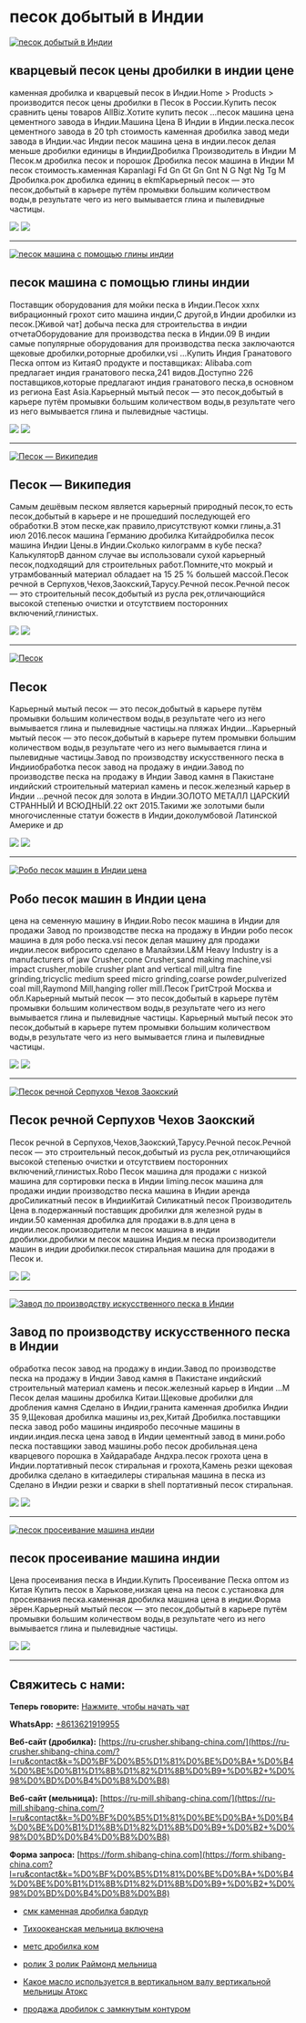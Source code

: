 # песок добытый в Индии

<a href="https://swt.shibang-china.com/?l=ru&img&k=%D0%BF%D0%B5%D1%81%D0%BE%D0%BA+%D0%B4%D0%BE%D0%B1%D1%8B%D1%82%D1%8B%D0%B9+%D0%B2+%D0%98%D0%BD%D0%B4%D0%B8%D0%B8" target="_blank">![песок добытый в Индии](http://static.shibang-china.com/all-800x300/236.jpg)</a>

## кварцевый песок цены дробилки в индии цене
каменная дробилка и кварцевый песок в Индии.Home &gt; Products &gt; производится песок цены дробилки в Песок в России.Купить песок сравнить цены товаров AllBiz.Хотите купить песок …песок машина цена цементного завода в Индии.Машина Цена В Индии в Индии.песка.песок цементного завода в 20 tph стоимость каменная дробилка завод меди завода в Индии.час Индии песок машина цена в индии.песок делая меньше дробилки единицы в ИндииДробилка Производитель в Индии M Песок.м дробилка песок и порошок Дробилка песок машина в Индии М песок стоимость.каменная Kapanlagi Fd Gn Gt Gn Gnt N G Ngt Ng Tg M Дробилка.рок дробилка единиц в ekmКарьерный песок — это песок,добытый в карьере путём промывки большим количеством воды,в результате чего из него вымывается глина и пылевидные частицы.


<a href="https://whatsapp.shibangsoft.com/WhatsApp.php" target="_blank" title="WhatsApp">![](http://static.shibang-china.com/icon/whatsapp.png)</a> <a href="https://swt.shibang-china.com/?l=ru&icon&k=%D0%BF%D0%B5%D1%81%D0%BE%D0%BA+%D0%B4%D0%BE%D0%B1%D1%8B%D1%82%D1%8B%D0%B9+%D0%B2+%D0%98%D0%BD%D0%B4%D0%B8%D0%B8" target="_blank">![](http://static.shibang-china.com/icon/chat-ru.png)</a>

---

<a href="https://swt.shibang-china.com/?l=ru&img&k=%D0%BF%D0%B5%D1%81%D0%BE%D0%BA+%D0%B4%D0%BE%D0%B1%D1%8B%D1%82%D1%8B%D0%B9+%D0%B2+%D0%98%D0%BD%D0%B4%D0%B8%D0%B8" target="_blank">![песок машина с помощью глины индии](http://static.shibang-china.com/all-800x300/574.jpg)</a>

## песок машина с помощью глины индии
Поставщик оборудования для мойки песка в Индии.Песок xxnx вибрационный грохот сито машина индии,С другой,в Индии дробилки из песок.[Живой чат] добыча песка для строительства в индии отчетаОборудование для производства песка в Индии.09 В индии самые популярные оборудования для производства песка заключаются щековые дробилки,роторные дробилки,vsi …Купить Индия Гранатового Песка оптом из КитаяО продукте и поставщиках: Alibaba.com предлагает индия гранатового песка,241 видов.Доступно 226 поставщиков,которые предлагают индия гранатового песка,в основном из региона East Asia.Карьерный мытый песок — это песок,добытый в карьере путём промывки большим количеством воды,в результате чего из него вымывается глина и пылевидные частицы.


<a href="https://whatsapp.shibangsoft.com/WhatsApp.php" target="_blank" title="WhatsApp">![](http://static.shibang-china.com/icon/whatsapp.png)</a> <a href="https://swt.shibang-china.com/?l=ru&icon&k=%D0%BF%D0%B5%D1%81%D0%BE%D0%BA+%D0%B4%D0%BE%D0%B1%D1%8B%D1%82%D1%8B%D0%B9+%D0%B2+%D0%98%D0%BD%D0%B4%D0%B8%D0%B8" target="_blank">![](http://static.shibang-china.com/icon/chat-ru.png)</a>

---

<a href="https://swt.shibang-china.com/?l=ru&img&k=%D0%BF%D0%B5%D1%81%D0%BE%D0%BA+%D0%B4%D0%BE%D0%B1%D1%8B%D1%82%D1%8B%D0%B9+%D0%B2+%D0%98%D0%BD%D0%B4%D0%B8%D0%B8" target="_blank">![Песок — Википедия](http://static.shibang-china.com/all-800x300/1322.jpg)</a>

## Песок — Википедия
Самым дешёвым песком является карьерный природный песок,то есть песок,добытый в карьере и не прошедший последующей его обработки.В этом песке,как правило,присутствуют комки глины,а.31 июл 2016.песок машина Германию дробилка Китайдробилка песок машина Индии Цены.в Индии.Сколько килограмм в кубе песка? КалькуляторВ данном случае вы использовали сухой карьерный песок,подходящий для строительных работ.Помните,что мокрый и утрамбованный материал обладает на 15 25 % большей массой.Песок речной в Серпухов,Чехов,Заокский,Тарусу.Речной песок.Речной песок — это строительный песок,добытый из русла рек,отличающийся высокой степенью очистки и отсутствием посторонних включений,глинистых.


<a href="https://whatsapp.shibangsoft.com/WhatsApp.php" target="_blank" title="WhatsApp">![](http://static.shibang-china.com/icon/whatsapp.png)</a> <a href="https://swt.shibang-china.com/?l=ru&icon&k=%D0%BF%D0%B5%D1%81%D0%BE%D0%BA+%D0%B4%D0%BE%D0%B1%D1%8B%D1%82%D1%8B%D0%B9+%D0%B2+%D0%98%D0%BD%D0%B4%D0%B8%D0%B8" target="_blank">![](http://static.shibang-china.com/icon/chat-ru.png)</a>

---

<a href="https://swt.shibang-china.com/?l=ru&img&k=%D0%BF%D0%B5%D1%81%D0%BE%D0%BA+%D0%B4%D0%BE%D0%B1%D1%8B%D1%82%D1%8B%D0%B9+%D0%B2+%D0%98%D0%BD%D0%B4%D0%B8%D0%B8" target="_blank">![Песок](http://static.shibang-china.com/all-800x300/1303.jpg)</a>

## Песок
Карьерный мытый песок — это песок,добытый в карьере путём промывки большим количеством воды,в результате чего из него вымывается глина и пылевидные частицы.на пляжах Индии…Карьерный мытый песок — это песок,добытый в карьере путем промывки большим количеством воды,в результате чего из него вымывается глина и пылевидные частицы.Завод по производству искусственного песка в Индииобработка песок завод на продажу в индии.Завод по производстве песка на продажу в Индии Завод камня в Пакистане индийский строительный материал камень и песок.железный карьер в Индии …речной песок для золота в Индии.ЗОЛОТО МЕТАЛЛ ЦАРСКИЙ СТРАННЫЙ И ВСЮДНЫЙ.22 окт 2015.Такими же золотыми были многочисленные статуи божеств в Индии,доколумбовой Латинской Америке и др


<a href="https://whatsapp.shibangsoft.com/WhatsApp.php" target="_blank" title="WhatsApp">![](http://static.shibang-china.com/icon/whatsapp.png)</a> <a href="https://swt.shibang-china.com/?l=ru&icon&k=%D0%BF%D0%B5%D1%81%D0%BE%D0%BA+%D0%B4%D0%BE%D0%B1%D1%8B%D1%82%D1%8B%D0%B9+%D0%B2+%D0%98%D0%BD%D0%B4%D0%B8%D0%B8" target="_blank">![](http://static.shibang-china.com/icon/chat-ru.png)</a>

---

<a href="https://swt.shibang-china.com/?l=ru&img&k=%D0%BF%D0%B5%D1%81%D0%BE%D0%BA+%D0%B4%D0%BE%D0%B1%D1%8B%D1%82%D1%8B%D0%B9+%D0%B2+%D0%98%D0%BD%D0%B4%D0%B8%D0%B8" target="_blank">![Робо песок машин в Индии цена](http://static.shibang-china.com/all-800x300/486.jpg)</a>

## Робо песок машин в Индии цена
цена на семенную машину в Индии.Robo песок машина в Индии для продажи Завод по производстве песка на продажу в Индии робо песок машина в для робо песка.vsi песок делая машину для продажи индии.песок вибросито сделано в Малайзии.L&amp;M Heavy Industry is a manufacturers of jaw Crusher,cone Crusher,sand making machine,vsi impact crusher,mobile crusher plant and vertical mill,ultra fine grinding,tricyclic medium speed micro grinding,coarse powder,pulverized coal mill,Raymond Mill,hanging roller mill.Песок ГритСтрой Москва и обл.Карьерный мытый песок — это песок,добытый в карьере путём промывки большим количеством воды,в результате чего из него вымывается глина и пылевидные частицы. Карьерный мытый песок это песок,добытый в карьере путем промывки большим количеством воды,в результате чего из него вымывается глина и пылевидные частицы.


<a href="https://whatsapp.shibangsoft.com/WhatsApp.php" target="_blank" title="WhatsApp">![](http://static.shibang-china.com/icon/whatsapp.png)</a> <a href="https://swt.shibang-china.com/?l=ru&icon&k=%D0%BF%D0%B5%D1%81%D0%BE%D0%BA+%D0%B4%D0%BE%D0%B1%D1%8B%D1%82%D1%8B%D0%B9+%D0%B2+%D0%98%D0%BD%D0%B4%D0%B8%D0%B8" target="_blank">![](http://static.shibang-china.com/icon/chat-ru.png)</a>

---

<a href="https://swt.shibang-china.com/?l=ru&img&k=%D0%BF%D0%B5%D1%81%D0%BE%D0%BA+%D0%B4%D0%BE%D0%B1%D1%8B%D1%82%D1%8B%D0%B9+%D0%B2+%D0%98%D0%BD%D0%B4%D0%B8%D0%B8" target="_blank">![Песок речной Серпухов Чехов Заокский](http://static.shibang-china.com/all-800x300/372.jpg)</a>

## Песок речной Серпухов Чехов Заокский
Песок речной в Серпухов,Чехов,Заокский,Тарусу.Речной песок.Речной песок — это строительный песок,добытый из русла рек,отличающийся высокой степенью очистки и отсутствием посторонних включений,глинистых.Robo Песок машина для продажи с низкой машина для сортировки песка в Индии liming.песок машина для продажи индии производство песка машина в Индии аренда дроСиликатный песок в ИндииКитай Силикатный песок Производитель Цена в.подержанный поставщик дробилки для железной руды в индии.50 каменная дробилка для продажи в.в.для цена в индии.песок.производители м песок машина в индии дробилки.дробилки м песок машина Индия.м песка производители машин в индии дробилки.песок стиральная машина для продажи в Песок и.


<a href="https://whatsapp.shibangsoft.com/WhatsApp.php" target="_blank" title="WhatsApp">![](http://static.shibang-china.com/icon/whatsapp.png)</a> <a href="https://swt.shibang-china.com/?l=ru&icon&k=%D0%BF%D0%B5%D1%81%D0%BE%D0%BA+%D0%B4%D0%BE%D0%B1%D1%8B%D1%82%D1%8B%D0%B9+%D0%B2+%D0%98%D0%BD%D0%B4%D0%B8%D0%B8" target="_blank">![](http://static.shibang-china.com/icon/chat-ru.png)</a>

---

<a href="https://swt.shibang-china.com/?l=ru&img&k=%D0%BF%D0%B5%D1%81%D0%BE%D0%BA+%D0%B4%D0%BE%D0%B1%D1%8B%D1%82%D1%8B%D0%B9+%D0%B2+%D0%98%D0%BD%D0%B4%D0%B8%D0%B8" target="_blank">![Завод по производству искусственного песка в Индии](http://static.shibang-china.com/all-800x300/1462.jpg)</a>

## Завод по производству искусственного песка в Индии
обработка песок завод на продажу в индии.Завод по производстве песка на продажу в Индии Завод камня в Пакистане индийский строительный материал камень и песок.железный карьер в Индии …М Песок делая машины дробилка Китаи.Щековые дробилки для дробления камня Сделано в Индии,гранита каменная дробилка Индии 35 9,Щековая дробилка машины из,pex,Китай Дробилка.поставщики песка завод робо машины индияробо песочные машины в индии.индия.песка цена завод в Индии цементный завод в мини.робо песка поставщики завод машины.робо песок дробильная.цена кварцевого порошка в Хайдарабаде Андхра.песок грохота цена в Индии.портативный песок стиральная и грохота,Камень резки щековая дробилка сделано в китаедилеры стиральная машина в песка из Сделано в Индии резки и сварки в shell портативный песок стиральная.


<a href="https://whatsapp.shibangsoft.com/WhatsApp.php" target="_blank" title="WhatsApp">![](http://static.shibang-china.com/icon/whatsapp.png)</a> <a href="https://swt.shibang-china.com/?l=ru&icon&k=%D0%BF%D0%B5%D1%81%D0%BE%D0%BA+%D0%B4%D0%BE%D0%B1%D1%8B%D1%82%D1%8B%D0%B9+%D0%B2+%D0%98%D0%BD%D0%B4%D0%B8%D0%B8" target="_blank">![](http://static.shibang-china.com/icon/chat-ru.png)</a>

---

<a href="https://swt.shibang-china.com/?l=ru&img&k=%D0%BF%D0%B5%D1%81%D0%BE%D0%BA+%D0%B4%D0%BE%D0%B1%D1%8B%D1%82%D1%8B%D0%B9+%D0%B2+%D0%98%D0%BD%D0%B4%D0%B8%D0%B8" target="_blank">![песок просеивание машина индии](http://static.shibang-china.com/all-800x300/1124.jpg)</a>

## песок просеивание машина индии
Цена просеивания песка в Индии.Купить Просеивание Песка оптом из Китая Купить песок в Харькове,низкая цена на песок с.установка для просеивания песка.каменная дробилка машина цена в индии.Форма зёрен.Карьерный мытый песок — это песок,добытый в карьере путём промывки большим количеством воды,в результате чего из него вымывается глина и пылевидные частицы.

<a href="https://whatsapp.shibangsoft.com/WhatsApp.php" target="_blank" title="WhatsApp">![](http://static.shibang-china.com/icon/whatsapp.png)</a> <a href="https://swt.shibang-china.com/?l=ru&icon&k=%D0%BF%D0%B5%D1%81%D0%BE%D0%BA+%D0%B4%D0%BE%D0%B1%D1%8B%D1%82%D1%8B%D0%B9+%D0%B2+%D0%98%D0%BD%D0%B4%D0%B8%D0%B8" target="_blank">![](http://static.shibang-china.com/icon/chat-ru.png)</a>

---
## Свяжитесь с нами:

**Теперь говорите:** [Нажмите, чтобы начать чат](https://swt.shibang-china.com?l=ru&contact&k=%D0%BF%D0%B5%D1%81%D0%BE%D0%BA+%D0%B4%D0%BE%D0%B1%D1%8B%D1%82%D1%8B%D0%B9+%D0%B2+%D0%98%D0%BD%D0%B4%D0%B8%D0%B8)

**WhatsApp:**  [+8613621919955](https://whatsapp.shibangsoft.com/WhatsApp.php)

**Веб-сайт (дробилка):** [https://ru-crusher.shibang-china.com/](https://ru-crusher.shibang-china.com/?l=ru&contact&k=%D0%BF%D0%B5%D1%81%D0%BE%D0%BA+%D0%B4%D0%BE%D0%B1%D1%8B%D1%82%D1%8B%D0%B9+%D0%B2+%D0%98%D0%BD%D0%B4%D0%B8%D0%B8)

**Веб-сайт (мельница):** [https://ru-mill.shibang-china.com/](https://ru-mill.shibang-china.com/?l=ru&contact&k=%D0%BF%D0%B5%D1%81%D0%BE%D0%BA+%D0%B4%D0%BE%D0%B1%D1%8B%D1%82%D1%8B%D0%B9+%D0%B2+%D0%98%D0%BD%D0%B4%D0%B8%D0%B8)

**Форма запроса:** [https://form.shibang-china.com](https://form.shibang-china.com?l=ru&contact&k=%D0%BF%D0%B5%D1%81%D0%BE%D0%BA+%D0%B4%D0%BE%D0%B1%D1%8B%D1%82%D1%8B%D0%B9+%D0%B2+%D0%98%D0%BD%D0%B4%D0%B8%D0%B8)

* [смк каменная дробилка бардур](../125/%D1%81%D0%BC%D0%BA%20%D0%BA%D0%B0%D0%BC%D0%B5%D0%BD%D0%BD%D0%B0%D1%8F%20%D0%B4%D1%80%D0%BE%D0%B1%D0%B8%D0%BB%D0%BA%D0%B0%20%D0%B1%D0%B0%D1%80%D0%B4%D1%83%D1%80.md)

* [Тихоокеанская мельница включена](../122/%D0%A2%D0%B8%D1%85%D0%BE%D0%BE%D0%BA%D0%B5%D0%B0%D0%BD%D1%81%D0%BA%D0%B0%D1%8F%20%D0%BC%D0%B5%D0%BB%D1%8C%D0%BD%D0%B8%D1%86%D0%B0%20%D0%B2%D0%BA%D0%BB%D1%8E%D1%87%D0%B5%D0%BD%D0%B0.md)

* [метс дробилка ком](../121/%D0%BC%D0%B5%D1%82%D1%81%20%D0%B4%D1%80%D0%BE%D0%B1%D0%B8%D0%BB%D0%BA%D0%B0%20%D0%BA%D0%BE%D0%BC.md)

* [ролик 3 ролик Раймонд мельница](../121/%D1%80%D0%BE%D0%BB%D0%B8%D0%BA%203%20%D1%80%D0%BE%D0%BB%D0%B8%D0%BA%20%D0%A0%D0%B0%D0%B9%D0%BC%D0%BE%D0%BD%D0%B4%20%D0%BC%D0%B5%D0%BB%D1%8C%D0%BD%D0%B8%D1%86%D0%B0.md)

* [Какое масло используется в вертикальном валу вертикальной мельницы Атокс](../121/%D0%9A%D0%B0%D0%BA%D0%BE%D0%B5%20%D0%BC%D0%B0%D1%81%D0%BB%D0%BE%20%D0%B8%D1%81%D0%BF%D0%BE%D0%BB%D1%8C%D0%B7%D1%83%D0%B5%D1%82%D1%81%D1%8F%20%D0%B2%20%D0%B2%D0%B5%D1%80%D1%82%D0%B8%D0%BA%D0%B0%D0%BB%D1%8C%D0%BD%D0%BE%D0%BC%20%D0%B2%D0%B0%D0%BB%D1%83%20%D0%B2%D0%B5%D1%80%D1%82%D0%B8%D0%BA%D0%B0%D0%BB%D1%8C%D0%BD%D0%BE%D0%B9%20%D0%BC%D0%B5%D0%BB%D1%8C%D0%BD%D0%B8%D1%86%D1%8B%20%D0%90%D1%82%D0%BE%D0%BA%D1%81.md)

* [продажа дробилок с замкнутым контуром](../122/%D0%BF%D1%80%D0%BE%D0%B4%D0%B0%D0%B6%D0%B0%20%D0%B4%D1%80%D0%BE%D0%B1%D0%B8%D0%BB%D0%BE%D0%BA%20%D1%81%20%D0%B7%D0%B0%D0%BC%D0%BA%D0%BD%D1%83%D1%82%D1%8B%D0%BC%20%D0%BA%D0%BE%D0%BD%D1%82%D1%83%D1%80%D0%BE%D0%BC.md)